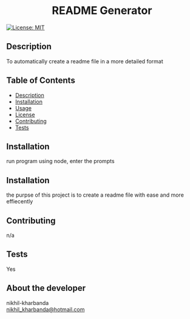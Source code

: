 
<h1 align="center">README Generator </h1>

  [![License: MIT](https://img.shields.io/badge/License-MIT-yellow.svg)](https://opensource.org/licenses/MIT) <br />

## Description
  To automatically create a readme file in a more detailed format

## Table of Contents
  - [Description](#description)
  - [Installation](#installation)
  - [Usage](#usage)
  - [License](#license)
  - [Contributing](#contributing)
  - [Tests](#tests)  

## Installation
  run program using node, enter the prompts

## Installation
  the purpse of this project is to create a readme file with ease and more effiecently

## Contributing
  n/a

## Tests
  Yes

## About the developer 
  nikhil-kharbanda <br >
  nikhil_kharbanda@hotmail.com

  
